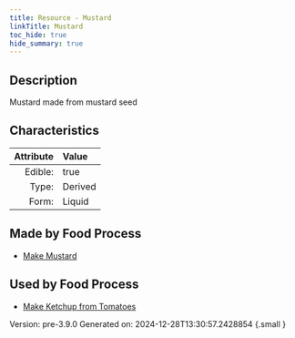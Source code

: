 ```yaml
---
title: Resource - Mustard
linkTitle: Mustard
toc_hide: true
hide_summary: true
---
```


## Description
Mustard made from mustard seed

## Characteristics

| Attribute      | Value |
|--------:|:------|
|Edible:|true|
|Type:|Derived|
|Form:|Liquid|
 



## Made by Food Process

- [Make Mustard](/docs/definitions/food/make-mustard)

    
## Used by Food Process

- [Make Ketchup from Tomatoes](/docs/definitions/food/make-ketchup-from-tomatoes)


Version: pre-3.9.0 Generated on: 2024-12-28T13:30:57.2428854
{.small }
